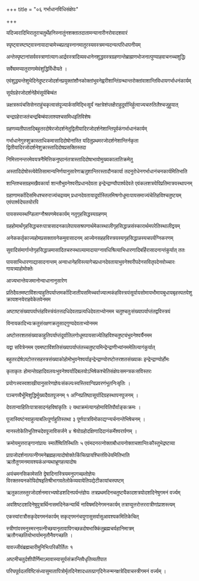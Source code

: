 +++
title = "०६ गर्भाधानविधिसंक्षेपः"

+++

यदिज्वरादिभिरातुराचतुर्थेहनिस्नातुंनशक्तातदातामन्यानारीनरोवादशवारं

स्पृष्ट्वास्ष्टष्ट्वास्नायादाचामेच्चप्रतइस्नानमातुरस्यवस्त्रमन्यदन्यत्परिधापनीयम्

अन्तेस्पृष्टानांसर्ववस्त्राणांत्यागःआर्द्रवस्त्रादिव्यवधानेनशुद्धवस्त्रग्रहणान्तेब्राह्मणभोजनात्पुण्याहवाचनच्चशुद्धिः

सर्वेषामप्यातुराणामेवंशुद्धिर्विधीयते ।

एवंशुद्ध्यन्तेशुभेदिनेदुष्टरजोदर्शनप्रयुक्तांशौनकोक्तांभुवनेह्वरीशान्तिंग्रन्थान्तरोक्तांवाशान्तिविधायगर्भाधनंकार्यम्

सूर्यग्रहेरजोदर्शनेहैमंसूर्यबिम्बंत

न्नक्षत्ररूपंचसिसेनराहुंचकृत्वासंपूज्यार्कसमिद्भिःसूर्यं नक्षत्रेशंप्लक्षैराहुदूर्वाभिर्हुत्वाज्यचरुतिलैश्चजुहुयात्

चन्द्रग्रहेराजतंचन्द्रबिम्बंपालाश्यश्चसमिधइतिविशेषः

ग्रहणव्यतीपातादिबहुतरदोषेरजोदर्शनेतुद्वितीयादिरजोदर्शनेशान्तिपूर्वकंगर्भाधानंकार्यम्

गर्भाधानेगुरुशुक्रास्ताधिकमासादिदोषोनास्ति यदितुप्रथमरजोदर्शनेशान्तिर्नकृता द्वितीयादिरजोदर्शनेशुक्रास्तादिदोषप्रसक्तिस्तदा

निमित्तानन्तरमेवयत्रनैमित्तिकनुष्ठानंतत्रास्तादिदोषाभावोमुख्यकालातिक्रमेतु

अस्तादिदोषोस्त्येवेतिसामान्यनिर्णयानुसारेणऋतुशान्तिरस्तादौनकार्या तदनुरोधेनगर्भाधानंचनकार्यमितिभाति

शान्तिश्चसग्रहमखैवकार्या शान्तौभुवनेश्वरीप्रधानदेवता इन्द्रेन्द्राण्यौपार्श्वदेवते एवंकलशत्रयेपिप्रतिमात्रयस्थापनम्

ग्रहाणामर्कादिसमिधश्चरुराज्यंचद्रव्यम् प्रधानदेवतायादूर्वास्तिलमिश्रगोधूमाःपायसमाज्यंचेतिहविश्चतुष्टयम् एवंपार्श्वदेघतयोरपि

पायसस्यस्थण्डिलाग्नौश्रपणमेवकार्यम् नतुगृहसिद्धस्यग्रहणम्

ग्रहहोमार्थंगृहसिद्धचरुःपात्रासादनकालेपायसश्रपणार्थमेकास्थालीगृहसिद्धान्नसंस्कारार्थमपरेतिस्थालीद्वयम्

अनेककर्तृकाज्यहोमप्रसक्तावनेकमुवासादनम् आज्येनसहहविस्त्रयस्यगृहसिद्धान्नस्यचपर्यग्निकरणम्

सुवादिसंमार्गान्तेगृहसिद्धान्नमासादितचरुस्थाल्यामादायाग्नावधिश्रित्याभिधारणादिबर्हिरासादनान्तंकुर्यात् ततः

पायसाभिधारणाद्यासादनान्तम् अन्वाधानेहविस्त्यागेचप्रधानदेवतायाभुवनेश्वरीपदेनसवितृपदेनवोच्चारः गायत्र्याहोमोक्तेः

आज्यभान्तेयजमानोन्वाधानानुसारेण

प्रतिदैवतमष्टाविंशत्याहुतिपर्याप्तमर्कादिजातीयसमिच्चर्वाज्यात्मकंहविस्त्रयंसूर्यायसोमायभौमायबुधायबृहस्पतयेशुक्रायशनयेराहवेकेतवेनमम

अष्टाष्टसंख्यापर्याप्तंहविस्त्रंयंतत्तदधिदेवताप्रत्यधिदेवताभ्योनमम चतुश्चतुःसंख्यापर्याप्तंतद्वविस्त्रयं

विनायकादिभ्यःक्रतुसंरक्षणक्रतुसाद्गुण्यदेवताभ्योनमम

अष्टोत्तरशतसंख्याकाहुतिपर्याप्तंदूर्वातिलगोधूमपायसाज्येतिहविश्चतुष्ट्यंभुवनेश्वर्यैनमम

यद्वा सवित्रेनमम एवमष्टाविंशतिसंख्यापर्याप्तंतच्चतुष्टयमिन्द्रेन्द्राणीभ्यांनममेतित्यागंकुर्यात्

बहुतरदोषेऽष्टोत्तरसहस्त्रसंख्याकोहोमोभुवनेश्वर्याइन्द्रेन्द्राण्योरष्टोत्तरशतसंख्याकः इन्द्रेन्द्राण्योर्होमः

कृताकृतः होमान्तेग्रहादिवलयःभुवनेश्वर्यादिबलयोऽभिषेकश्चेतिसंक्षेपःसमन्त्रकःसविस्तरः

प्रयोगःस्वस्वशाखीयानुसारेणज्ञेयःसंकल्पःस्वस्तिवाग्विप्रवरणंभूतनिःसृतिः ।

पञ्चगव्यैर्भूमिशुद्धिर्मुख्यदैवतपूजनम् १ अग्निप्रतिष्ठासूर्यादिग्रहस्थापनपूजनम् ।

देवतान्वाहितिःपात्रासादनंहविषांकृतिः २ यथाक्रमंत्यागहोमावितिपौर्वाङ्कःक्रमः ।

पूजास्विष्टंनवाहुत्याबलिःपूर्णाहुतिस्तथा ३ पूर्णपात्रविमोकाद्यग्न्यर्चनान्तेभिषेचनम् ।

मानस्तोकेतिभूतिश्चदेवपूजाविसर्जने ४ श्रेयोग्रहोदक्षिणादिदानंकर्मेश्वरार्पणम् ।

क्रमोयमुत्तराङ्गानांप्रायः स्मार्तेष्वितिस्थितिः ५ एवंमदनरत्नोक्ताबौधायनोक्ताचशान्तिःकौस्तुभेद्रष्टव्या

प्राग्रजोदर्शनात्पत्नीगमनेब्रह्महत्यादोषोक्तेःकिंचित्प्रायश्चित्तंविधेयमितिभाति ऋतौतुगमनमावश्यकंअन्यथाभ्रूणहत्यादोषः

अयंचमनसिकामेसति द्वेषादिनास्त्रियमनुपगच्छतोज्ञेयः विरक्तस्यनकोपिदोषइतिश्रीभागवतेलोकेव्यवायेतिपद्येटीकायांचस्पष्टम्

ऋतुकालस्तुरजोदर्शनमारभ्यषोडशदिनपर्यन्तंज्ञेयः तत्रप्रथमदिनचतुष्ट्यैकादशत्रयोदशदिनेषुगमनं वर्ज्यम्

अवशिष्टदशदिनेषुपुत्रार्थिनासमदिनेकन्यार्थि नाविषमदिनेगमनकार्यम् तत्राप्युत्तरोत्तररात्रीणांप्राशस्त्यम्

एकस्यांरात्रौसकृदेवगमनंकार्यम् सकृद्गमनंचयुगासुसर्वासुआवश्यकमितिकेचित्

स्त्रीणांवरमनुस्मरन्‌पत्नीच्छयानृतावापिगच्छन्नदोषभाक्किंतुब्रह्मचर्यहानिमात्रम् ऋतौगच्छतियोभार्यामनृतौनैवगच्छति ।

यावज्जीवंब्रह्मचारीमुनिभिःपरिकीर्तितः १

अष्टमीचतुर्दशीपौर्णिमाऽमावास्यासूर्यसंक्रान्तिवैधृतिव्यतीपात

परिघपूर्वदलविष्टिसंध्यासुमातापित्रोर्मृतदिनेशादधतत्प्राग्‌दिनेजन्मनक्षत्रेदिवाचस्त्रीगमनं वर्ज्यम् ।
